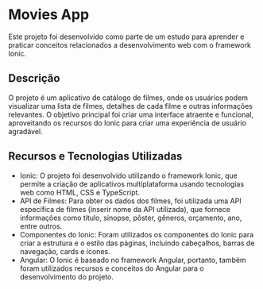 # Movies App

Este projeto foi desenvolvido como parte de um estudo para aprender e praticar conceitos relacionados a desenvolvimento web com o framework Ionic.

## Descrição

O projeto é um aplicativo de catálogo de filmes, onde os usuários podem visualizar uma lista de filmes, detalhes de cada filme e outras informações relevantes. O objetivo principal foi criar uma interface atraente e funcional, aproveitando os recursos do Ionic para criar uma experiência de usuário agradável.

## Recursos e Tecnologias Utilizadas

- Ionic: O projeto foi desenvolvido utilizando o framework Ionic, que permite a criação de aplicativos multiplataforma usando tecnologias web como HTML, CSS e TypeScript.
- API de Filmes: Para obter os dados dos filmes, foi utilizada uma API específica de filmes (inserir nome da API utilizada), que fornece informações como título, sinopse, pôster, gêneros, orçamento, ano, entre outros.
- Componentes do Ionic: Foram utilizados os componentes do Ionic para criar a estrutura e o estilo das páginas, incluindo cabeçalhos, barras de navegação, cards e ícones.
- Angular: O Ionic é baseado no framework Angular, portanto, também foram utilizados recursos e conceitos do Angular para o desenvolvimento do projeto.

